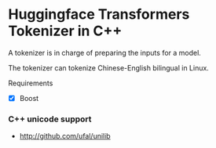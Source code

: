 # Huggingface Transformers Tokenizer in C++

A tokenizer is in charge of preparing the inputs for a model. 

The tokenizer can tokenize Chinese-English bilingual in Linux.

Requirements

-[x] Boost
 
 ### C++ unicode support 
- http://github.com/ufal/unilib